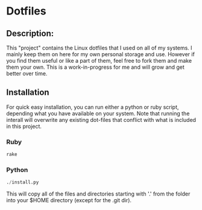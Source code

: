 # Dotfiles

## Description:
This "project" contains the Linux dotfiles that I used on all of my systems.
I mainly keep them on here for my own personal storage and use. However if
you find them useful or like a part of them, feel free to fork them and make
them your own. This is a work-in-progress for me and will grow and get 
better over time.


## Installation
For quick easy installation, you can run either a python or ruby script, depending
what you have available on your system. Note that running the interall will overwrite
any existing dot-files that conflict with what is included in this project.

### Ruby
```ruby
rake
```

### Python
```python
./install.py
```

This will copy all of the files and directories starting with '.' from the folder
into your $HOME directory (except for the .git dir).
